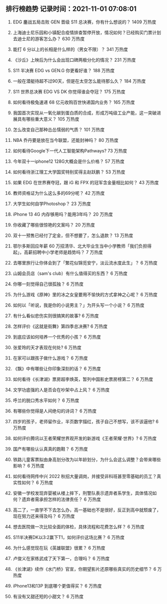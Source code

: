 
## 排行榜趋势 记录时间：2021-11-01 07:08:01
  
  1. EDG 鏖战五局击败 GEN 晋级 S11 总决赛，你有什么想说的？ 1409 万热度
    
  2. 上海迪士尼乐园和小镇配合疫情排查暂停开放，情况如何？已经购买门票计划去迪士尼的游客怎么办？ 630 万热度
    
  3. 能打 6 分以上的长相是什么样的（男女不限）？ 341 万热度
    
  4. 《沙丘》上映后为什么会出现口碑两极分化的情况？ 231 万热度
    
  5. S11 半决赛 EDG vs GEN.G 你更看好谁？ 188 万热度
    
  6. 一般在潜艇待超不过90天，但是在太空怎么能待那么久？ 184 万热度
    
  7. S11 世界总决赛 EDG VS DK 你觉得谁会夺冠？ 175 万热度
    
  8. 如何看待极兔速递 68 亿元收购百世快递国内业务？ 165 万热度
    
  9. 我国首次实现从一氧化碳到蛋白质的合成，形成万吨级工业产能，这一突破进展具有哪些重大意义？ 105 万热度
    
  10. 怎么改变自己那种怂怂懦弱的气质？ 101 万热度
    
  11. NBA 乔丹要是放在当今联盟，还能封神吗？ 80 万热度
    
  12. 如何看待Google下一代人工智能架构Pathways? 73 万热度
    
  13. 今年双十一iphone12 128G大概会是什么价格？ 57 万热度
    
  14. 如何看待浙江理工大学国奖特别奖得主赵跃鹏？ 53 万热度
    
  15. 如果 EDG 在世界赛夺冠，跟 iG 和 FPX 的冠军含金量相比如何？ 43 万热度
    
  16. 教师资格证为什么这么多的69分呢？ 42 万热度
    
  17. 大学生如何自学Photoshop？ 23 万热度
    
  18. iPhone 13 4G 内存够用吗？能用3年吗？ 20 万热度
    
  19. 你收藏了哪些很惊艳的文案吗？ 20 万热度
    
  20. 双十一预售已经付了定金，但不想要了，怎么退款？ 13 万热度
    
  21. 鄂尔多斯回应年薪 60 万招清华、北大毕业生当中小学教师「我们负担得起」，高薪招聘中小学老师是趋势吗？ 7 万热度
    
  22. 去哪里旅行让你体会到了「繁花似锦觅安宁，淡云流水度此生」？ 6 万热度
    
  23. 山姆会员店（sam's club）有什么值得买的东西？ 6 万热度
    
  24. 你哪一刻觉得自己很孤独？ 6 万热度
    
  25. 为什么游戏《原神》里的冰之女皇要用不愉快的方式拿神之心呢？ 6 万热度
    
  26. 如何以「听说，我是你的小说男主？」为开头写一个小说？ 6 万热度
    
  27. 有什么看似悲伤实则很搞笑的故事? 6 万热度
    
  28. 怎样评价《这就是街舞》第四季总决赛? 6 万热度
    
  29. 到底应该如何培养一个优秀的小孩？ 6 万热度
    
  30. 张爱玲的天才表现在何处? 6 万热度
    
  31. 在家可以跟孩子做什么游戏？ 6 万热度
    
  32. 《飘》中有哪些让你印象深刻的话？ 6 万热度
    
  33. 如何看待《长津湖》票房超李焕英，暂列中国影史票房榜第二？ 6 万热度
    
  34. 文学功底强的人是否会在吵架中占上风？ 6 万热度
    
  35. 呼兰的脱口秀水平如何？ 6 万热度
    
  36. 有哪些你觉得是人间绝句的诗词？ 6 万热度
    
  37. 四岁的孩子，老师留作业，半页数字描红，孩子自己不想写，该不该逼他? 6 万热度
    
  38. 如何评价腾讯以王者荣耀世界观开发的新游戏《王者荣耀·世界》? 6 万热度
    
  39. 国产有哪些认认真真的跑鞋？ 6 万热度
    
  40. 铁路儿童客票拟由身高划分改为以年龄划分，为什么会这么调整？会带来哪些影响？ 6 万热度
    
  41. 如何看待网传中兴 2022 秋招大量调岗，并接受非科班甚至零基础的员工？真实性如何？ 6 万热度
    
  42. 安徽一学校发现弃婴被从楼上摔下，刑警队表示遗弃者系学生，具体情况如何？遗弃者需承担怎样的法律责任？ 6 万热度
    
  43. 高二了，一直学不下去怎么办，高一基础也不是很好，反正到高中就颓废了，现在努力还来得及吗？ 6 万热度
    
  44. 想去医院做一次比较全面的体检，具体流程和花费怎么样？ 6 万热度
    
  45. S11半决赛DK以3:2赢下T1，如何评价这场比赛？ 6 万热度
    
  46. 为什么感觉现在玩《英雄联盟》很累？ 6 万热度
    
  47. 卢俊义在家练武成了天下第一，合理吗？ 6 万热度
    
  48. 《长津湖》续作《水门桥》官宣，你期望影片还原哪些真实的历史细节？ 6 万热度
    
  49. iPhone13和13P 到底哪个更值得买？ 6 万热度
    
  50. 有没有又甜还短的小甜文？ 6 万热度
    